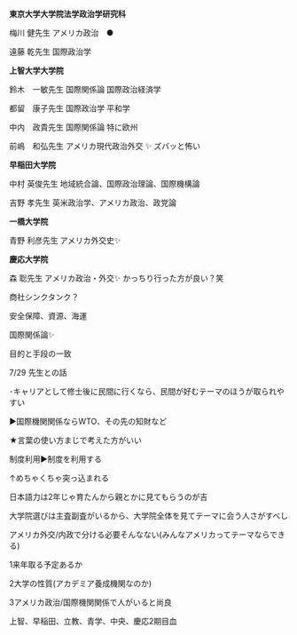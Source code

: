 **東京大学大学院法学政治学研究科**

梅川 健先生 アメリカ政治　●

遠藤 乾先生 国際政治学

  

**上智大学大学院**

鈴木　一敏先生 国際関係論 国際政治経済学

都留　康子先生 国際政治学 平和学

中内　政貴先生 国際関係論 特に欧州

前嶋　和弘先生 アメリカ現代政治外交 ✨ ズバッと怖い

**早稲田大学院**

中村 英俊先生 地域統合論、国際政治理論、国際機構論

吉野 孝先生 英米政治学、アメリカ政治、政党論　

  

**一橋大学院**

青野 利彦先生 アメリカ外交史✨

  

**慶応大学院**

森 聡先生 アメリカ政治・外交✨ かっちり行った方が良い？笑

  

  

  

商社シンクタンク？

  

安全保障、資源、海運

国際関係論✨

  

目的と手段の一致

7/29 先生との話

･キャリアとして修士後に民間に行くなら、民間が好むテーマのほうが取られやすい

▶︎国際機関関係ならWTO、その先の知財など

  

★言葉の使い方まじで考えた方がいい

制度利用▶︎制度を利用する

↑めちゃくちゃ突っ込まれる

日本語力は2年じゃ育たんから親とかに見てもらうのが吉

  

大学院選びは主査副査がいるから、大学院全体を見てテーマに会う人さがすべし

アメリカ外交/内政で分ける必要そんなない(みんなアメリカってテーマならできる)

1来年取る予定あるか

2大学の性質(アカデミア養成機関なのか)

3アメリカ政治/国際機関関係で人がいると尚良

  

  

上智、早稲田、立教、青学、中央、慶応2期目血